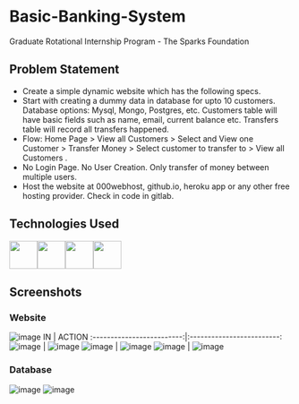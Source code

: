 # Basic-Banking-System 
Graduate Rotational Internship Program - The Sparks Foundation
## Problem Statement
- Create a simple dynamic website which has the following specs.
- Start with creating a dummy data in database for upto 10
customers. Database options: Mysql, Mongo, Postgres, etc.
Customers table will have basic fields such as name, email,
current balance etc. Transfers table will record all transfers
happened.
- Flow: Home Page > View all Customers > Select and View one
Customer > Transfer Money > Select customer to transfer to >
View all Customers .
- No Login Page. No User Creation. Only transfer of money
between multiple users.
- Host the website at 000webhost, github.io, heroku app or any
other free hosting provider. Check in code in gitlab.

## Technologies Used
<img src="https://user-images.githubusercontent.com/75536064/124356109-037e0c80-dc32-11eb-9392-a729812c1f84.png" width="50"><img src="https://user-images.githubusercontent.com/75536064/124356053-c6b21580-dc31-11eb-9e48-180d9c712ffc.png"  width="50"><img src="https://user-images.githubusercontent.com/75536064/124356142-24466200-dc32-11eb-876e-9fc4da0b6cfd.png"  width="50"><img src="https://user-images.githubusercontent.com/75536064/124356118-0d077480-dc32-11eb-93b0-b75eebd34abf.png"  width="50">

## Screenshots
### Website
![image](https://user-images.githubusercontent.com/75536064/124357729-ae92c400-dc3a-11eb-9cac-96928ed52d88.png)
IN | ACTION
:-------------------------:|:-------------------------:
![image](https://user-images.githubusercontent.com/75536064/124357744-c0746700-dc3a-11eb-8d6e-ae808bc0b205.png) | ![image](https://user-images.githubusercontent.com/75536064/124357766-d7b35480-dc3a-11eb-9bdd-6a0663972eb5.png)
![image](https://user-images.githubusercontent.com/75536064/124357789-f3b6f600-dc3a-11eb-83a9-af64c6935cc2.png) |  ![image](https://user-images.githubusercontent.com/75536064/124357803-06c9c600-dc3b-11eb-8abd-03d2deb64b12.png)
![image](https://user-images.githubusercontent.com/75536064/124357822-1e08b380-dc3b-11eb-8cca-9bedb73e4b12.png) |  ![image](https://user-images.githubusercontent.com/75536064/124357830-295bdf00-dc3b-11eb-94e2-2b144d613fae.png)


### Database
![image](https://user-images.githubusercontent.com/75536064/124355822-cb29fe80-dc30-11eb-8a15-f83dab60cac2.png)
![image](https://user-images.githubusercontent.com/75536064/124355831-d3823980-dc30-11eb-9766-f0439bc133db.png)
